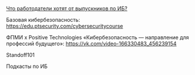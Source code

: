 
[Что работодатели хотят от выпускников по ИБ?](https://lukatsky.ru/courses/chto-rabotodateli-hotyat-ot-vypusknikov-po-ib)

Базовая кибербезопасность: https://edu.ptsecurity.com/cybersecuritycourse

ФПМИ х Positive Technologies «Кибербезопасность — направление для профессий будущего»:
https://vk.com/video-166330483_456239154

Standoff101

Подкасты по ИБ

